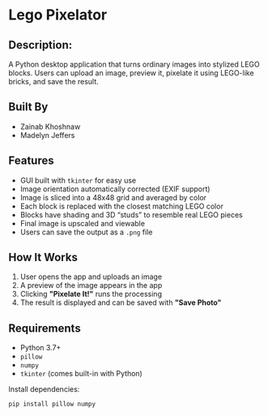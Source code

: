 # Lego Pixelator

## Description:

A Python desktop application that turns ordinary images into stylized LEGO blocks.
Users can upload an image, preview it, pixelate it using LEGO-like bricks, and save the result.

## Built By
- Zainab Khoshnaw
- Madelyn Jeffers

## Features
- GUI built with `tkinter` for easy use
- Image orientation automatically corrected (EXIF support)
- Image is sliced into a 48x48 grid and averaged by color
- Each block is replaced with the closest matching LEGO color
- Blocks have shading and 3D “studs” to resemble real LEGO pieces
- Final image is upscaled and viewable
- Users can save the output as a `.png` file

## How It Works
1. User opens the app and uploads an image
2. A preview of the image appears in the app
3. Clicking **"Pixelate It!"** runs the processing
4. The result is displayed and can be saved with **"Save Photo"**

## Requirements
- Python 3.7+
- `pillow`
- `numpy`
- `tkinter` (comes built-in with Python)

Install dependencies:
```bash
pip install pillow numpy
